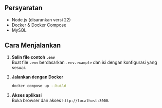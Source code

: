## Persyaratan  
- Node.js (disarankan versi 22)  
- Docker & Docker Compose  
- MySQL  

## Cara Menjalankan  
1. **Salin file contoh `.env`**  
   Buat file `.env` berdasarkan `.env.example` dan isi dengan konfigurasi yang sesuai.  

2. **Jalankan dengan Docker**  
   ```sh
   docker compose up --build
   ```  

3. **Akses aplikasi**  
   Buka browser dan akses `http://localhost:3000`.